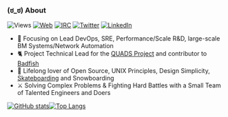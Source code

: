 ### (ಠ_ಠ) About
![Views](https://visitor-badge.laobi.icu/badge?page_id=sadsfae.sadsfae)
[![Web](https://img.shields.io/badge/Web-hobo.house-239a3b.svg)](https://hobo.house)
[![IRC](https://img.shields.io/badge/IRC-%40sadsfae-b533ff.svg)](https://libera.chat)
[![Twitter](https://img.shields.io/badge/Twitter-%40sadsfae-58a1f2.svg)](https://twitter.com/sadsfae)
[![LinkedIn](https://img.shields.io/badge/Linked-in-0c66c3.svg)](https://www.linkedin.com/in/willfoster)
- 🧙 Focusing on Lead DevOps, SRE, Performance/Scale R&D, large-scale BM Systems/Network Automation
- 🐈 Project Technical Lead for the [QUADS Project](https://quads.dev) and contributor to [Badfish](https://quads.dev/about-badfish)
- 💙 Lifelong lover of Open Source, UNIX Principles, Design Simplicity, [Skateboarding](https://youtu.be/YIZZgR1ZMPI?t=13) and Snowboarding
- ⚔️ Solving Complex Problems & Fighting Hard Battles with a Small Team of Talented Engineers and Doers

[![GitHub stats](https://github-readme-stats.vercel.app/api?username=sadsfae&show_icons=true&theme=dark&custom_title=Github)](https://github.com/anuraghazra/github-readme-stats)[![Top Langs](https://github-readme-stats.vercel.app/api/top-langs/?username=sadsfae&layout=compact&theme=dark)](https://github.com/anuraghazra/github-readme-stats)

